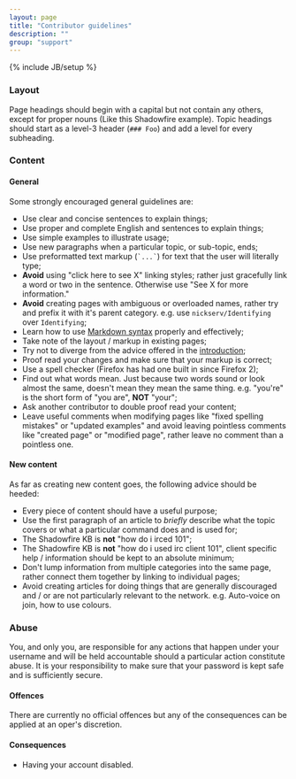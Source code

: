 ```yaml
---
layout: page
title: "Contributor guidelines"
description: ""
group: "support"
---
```

{% include JB/setup %}

### Layout

Page headings should begin with a capital but not contain any others, except
for proper nouns (Like this Shadowfire example). Topic headings should start as
a level-3 header (`### Foo`) and add a level for every subheading.

### Content

#### General

Some strongly encouraged general guidelines are:

 * Use clear and concise sentences to explain things;
 * Use proper and complete English and sentences to explain things;
 * Use simple examples to illustrate usage;
 * Use new paragraphs when a particular topic, or sub-topic, ends;
 * Use preformatted text markup (`` `...` ``) for text that the user will literally type;
 * **Avoid** using "click here to see X" linking styles; rather just gracefully link a word or two in the sentence. Otherwise use "See X for more information."
 * **Avoid** creating pages with ambiguous or overloaded names, rather try and prefix it with it's parent category. e.g. use `nickserv/Identifying` over `Identifying`;
 * Learn how to use [Markdown syntax](http://github.github.com/github-flavored-markdown/) properly and effectively;
 * Take note of the layout / markup in existing pages;
 * Try not to diverge from the advice offered in the [introduction](introduction.html);
 * Proof read your changes and make sure that your markup is correct;
 * Use a spell checker (Firefox has had one built in since Firefox 2);
 * Find out what words mean. Just because two words sound or look almost the same, doesn't mean they mean the same thing. e.g. "you're" is the short form of "you are", **NOT** "your";
 * Ask another contributor to double proof read your content;
 * Leave useful comments when modifying pages like "fixed spelling mistakes" or "updated examples" and avoid leaving pointless comments like "created page" or "modified page", rather leave no comment than a pointless one.


#### New content

As far as creating new content goes, the following advice should be heeded:

* Every piece of content should have a useful purpose;
* Use the first paragraph of an article to _briefly_ describe what the topic covers or what a particular command does and is used for;
* The Shadowfire KB is **not** "how do i irced 101";
* The Shadowfire KB is **not** "how do i used irc client 101", client specific help / information should be kept to an absolute minimum;
* Don't lump information from multiple categories into the same page, rather connect them together by linking to individual pages;
* Avoid creating articles for doing things that are generally discouraged and / or are not particularly relevant to the network. e.g. Auto-voice on join, how to use colours.

### Abuse

You, and only you, are responsible for any actions that happen under your
username and will be held accountable should a particular action constitute
abuse. It is your responsibility to make sure that your password is kept safe
and is sufficiently secure.

#### Offences

There are currently no official offences but any of the consequences can be
applied at an oper's discretion.

#### Consequences

 * Having your account disabled.
